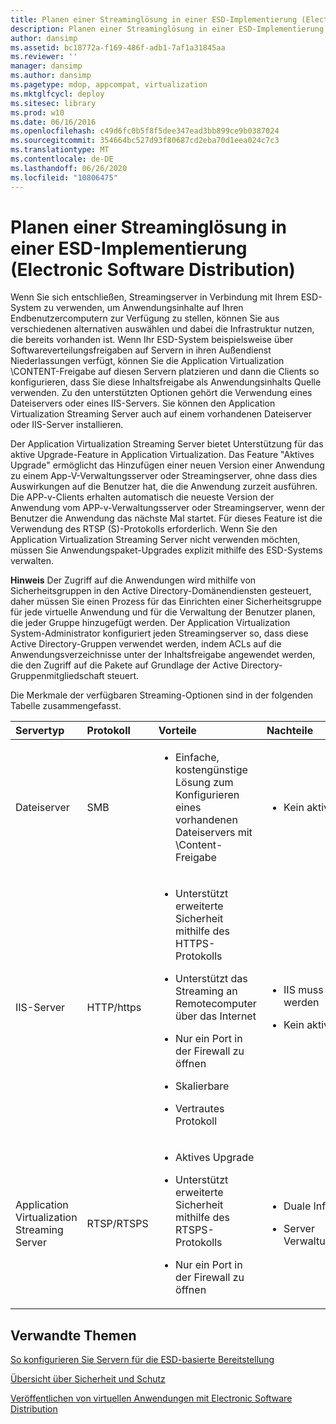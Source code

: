 ```yaml
---
title: Planen einer Streaminglösung in einer ESD-Implementierung (Electronic Software Distribution)
description: Planen einer Streaminglösung in einer ESD-Implementierung (Electronic Software Distribution)
author: dansimp
ms.assetid: bc18772a-f169-486f-adb1-7af1a31845aa
ms.reviewer: ''
manager: dansimp
ms.author: dansimp
ms.pagetype: mdop, appcompat, virtualization
ms.mktglfcycl: deploy
ms.sitesec: library
ms.prod: w10
ms.date: 06/16/2016
ms.openlocfilehash: c49d6fc0b5f8f5dee347ead3bb899ce9b0387024
ms.sourcegitcommit: 354664bc527d93f80687cd2eba70d1eea024c7c3
ms.translationtype: MT
ms.contentlocale: de-DE
ms.lasthandoff: 06/26/2020
ms.locfileid: "10806475"
---
```

# Planen einer Streaminglösung in einer ESD-Implementierung (Electronic Software Distribution)


Wenn Sie sich entschließen, Streamingserver in Verbindung mit Ihrem ESD-System zu verwenden, um Anwendungsinhalte auf Ihren Endbenutzercomputern zur Verfügung zu stellen, können Sie aus verschiedenen alternativen auswählen und dabei die Infrastruktur nutzen, die bereits vorhanden ist. Wenn Ihr ESD-System beispielsweise über Softwareverteilungsfreigaben auf Servern in ihren Außendienst Niederlassungen verfügt, können Sie die Application Virtualization \\CONTENT-Freigabe auf diesen Servern platzieren und dann die Clients so konfigurieren, dass Sie diese Inhaltsfreigabe als Anwendungsinhalts Quelle verwenden. Zu den unterstützten Optionen gehört die Verwendung eines Dateiservers oder eines IIS-Servers. Sie können den Application Virtualization Streaming Server auch auf einem vorhandenen Dateiserver oder IIS-Server installieren.

Der Application Virtualization Streaming Server bietet Unterstützung für das aktive Upgrade-Feature in Application Virtualization. Das Feature "Aktives Upgrade" ermöglicht das Hinzufügen einer neuen Version einer Anwendung zu einem App-V-Verwaltungsserver oder Streamingserver, ohne dass dies Auswirkungen auf die Benutzer hat, die die Anwendung zurzeit ausführen. Die APP-v-Clients erhalten automatisch die neueste Version der Anwendung vom APP-v-Verwaltungsserver oder Streamingserver, wenn der Benutzer die Anwendung das nächste Mal startet. Für dieses Feature ist die Verwendung des RTSP (S)-Protokolls erforderlich. Wenn Sie den Application Virtualization Streaming Server nicht verwenden möchten, müssen Sie Anwendungspaket-Upgrades explizit mithilfe des ESD-Systems verwalten.

**Hinweis**  Der Zugriff auf die Anwendungen wird mithilfe von Sicherheitsgruppen in den Active Directory-Domänendiensten gesteuert, daher müssen Sie einen Prozess für das Einrichten einer Sicherheitsgruppe für jede virtuelle Anwendung und für die Verwaltung der Benutzer planen, die jeder Gruppe hinzugefügt werden. Der Application Virtualization System-Administrator konfiguriert jeden Streamingserver so, dass diese Active Directory-Gruppen verwendet werden, indem ACLs auf die Anwendungsverzeichnisse unter der Inhaltsfreigabe angewendet werden, die den Zugriff auf die Pakete auf Grundlage der Active Directory-Gruppenmitgliedschaft steuert.

 

Die Merkmale der verfügbaren Streaming-Optionen sind in der folgenden Tabelle zusammengefasst.

<table>
<colgroup>
<col width="20%" />
<col width="20%" />
<col width="20%" />
<col width="20%" />
<col width="20%" />
</colgroup>
<thead>
<tr class="header">
<th align="left">Servertyp</th>
<th align="left">Protokoll</th>
<th align="left">Vorteile</th>
<th align="left">Nachteile</th>
<th align="left">Links</th>
</tr>
</thead>
<tbody>
<tr class="odd">
<td align="left"><p>Dateiserver</p></td>
<td align="left"><p>SMB</p></td>
<td align="left"><ul>
<li><p>Einfache, kostengünstige Lösung zum Konfigurieren eines vorhandenen Dateiservers mit \Content-Freigabe</p></li>
</ul></td>
<td align="left"><ul>
<li><p>Kein aktives Upgrade</p></li>
</ul></td>
<td align="left"><p><a href="how-to-configure-the-file-server.md" data-raw-source="[How to Configure the File Server](how-to-configure-the-file-server.md)">So konfigurieren Sie den Dateiserver</a></p></td>
</tr>
<tr class="even">
<td align="left"><p>IIS-Server</p></td>
<td align="left"><p>HTTP/https</p></td>
<td align="left"><ul>
<li><p>Unterstützt erweiterte Sicherheit mithilfe des HTTPS-Protokolls</p></li>
<li><p>Unterstützt das Streaming an Remotecomputer über das Internet</p></li>
<li><p>Nur ein Port in der Firewall zu öffnen</p></li>
<li><p>Skalierbare</p></li>
<li><p>Vertrautes Protokoll</p></li>
</ul></td>
<td align="left"><ul>
<li><p>IIS muss verwaltet werden</p></li>
<li><p>Kein aktives Upgrade</p></li>
</ul></td>
<td align="left"><p><a href="how-to-configure-the-server-for-iis.md" data-raw-source="[How to Configure the Server for IIS](how-to-configure-the-server-for-iis.md)">So konfigurieren Sie den Server für IIS</a></p></td>
</tr>
<tr class="odd">
<td align="left"><p>Application Virtualization Streaming Server</p></td>
<td align="left"><p>RTSP/RTSPS</p></td>
<td align="left"><ul>
<li><p>Aktives Upgrade</p></li>
<li><p>Unterstützt erweiterte Sicherheit mithilfe des RTSPS-Protokolls</p></li>
<li><p>Nur ein Port in der Firewall zu öffnen</p></li>
</ul></td>
<td align="left"><ul>
<li><p>Duale Infrastruktur</p></li>
<li><p>Server Verwaltungsanforderung</p></li>
</ul></td>
<td align="left"><p><a href="how-to-configure-the-application-virtualization-management-servers.md" data-raw-source="[How to Configure the Application Virtualization Management Servers](how-to-configure-the-application-virtualization-management-servers.md)">So konfigurieren Sie Anwendung Virtualisierung Management Server</a></p></td>
</tr>
</tbody>
</table>

 

## Verwandte Themen


[So konfigurieren Sie Servern für die ESD-basierte Bereitstellung](how-to-configure-servers-for-esd-based-deployment.md)

[Übersicht über Sicherheit und Schutz](security-and-protection-overview.md)

[Veröffentlichen von virtuellen Anwendungen mit Electronic Software Distribution](publishing-virtual-applications-using-electronic-software-distribution.md)

 

 






